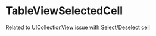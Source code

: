 # TableViewSelectedCell

Related to [UICollectionView issue with Select/Deselect cell][1]

[1]: https://stackoverflow.com/questions/49492392/uicollectionview-issue-with-select-deselect-cell
